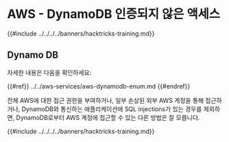 # AWS - DynamoDB 인증되지 않은 액세스

{{#include ../../../../banners/hacktricks-training.md}}

## Dynamo DB

자세한 내용은 다음을 확인하세요:

{{#ref}}
../../aws-services/aws-dynamodb-enum.md
{{#endref}}

전체 AWS에 대한 접근 권한을 부여하거나, 일부 손상된 외부 AWS 계정을 통해 접근하거나, DynamoDB와 통신하는 애플리케이션에 SQL injections가 있는 경우를 제외하면, DynamoDB로부터 AWS 계정에 접근할 수 있는 다른 방법은 잘 모릅니다.

{{#include ../../../../banners/hacktricks-training.md}}
